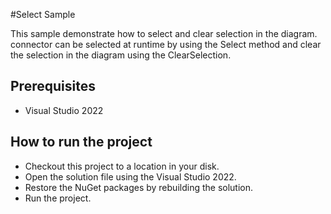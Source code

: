 #Select Sample

This sample demonstrate how to select and clear selection in the diagram. connector can be selected at runtime by using the Select method and clear the selection in the diagram using the ClearSelection.


## Prerequisites

* Visual Studio 2022

## How to run the project

* Checkout this project to a location in your disk.
* Open the solution file using the Visual Studio 2022.
* Restore the NuGet packages by rebuilding the solution.
* Run the project.
